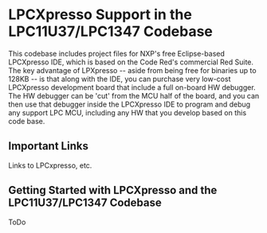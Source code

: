 # LPCXpresso Support in the LPC11U37/LPC1347 Codebase #

This codebase includes project files for NXP's free Eclipse-based LPCXpresso IDE, which is based on the Code Red's commercial Red Suite.  The key advantage of LPXpresso -- aside from being free for binaries up to 128KB -- is that along with the IDE, you can purchase very low-cost LPCXpresso development board that include a full on-board HW debugger.  The HW debugger can be 'cut' from the MCU half of the board, and you can then use that debugger inside the LPCXpresso IDE to program and debug any support LPC MCU, including any HW that you develop based on this code base.

## Important Links ##

Links to LPCxpresso, etc.

## Getting Started with LPCXpresso and the LPC11U37/LPC1347 Codebase ##

ToDo